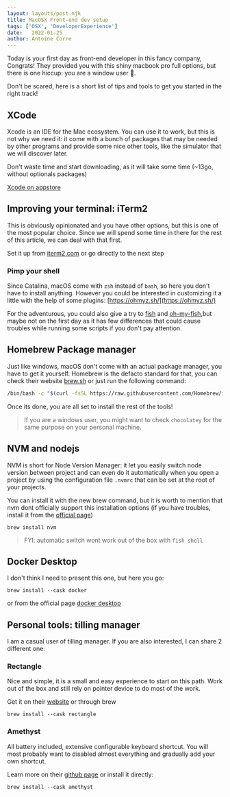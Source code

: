 ```yaml
---
layout: layouts/post.njk
title: MacOSX Front-end dev setup
tags: ['OSX', 'DeveloperExperience']
date:   2022-01-25
author: Antoine Corre
---
```

Today is your first day as front-end developer in this fancy company, Congrats!
They provided you with this shiny macbook pro full options, but there is one hiccup: you are a window user 👻.

Don't be scared, here is a short list of tips and tools to get you started in the right track!

## XCode

Xcode is an IDE for the Mac ecosystem. You can use it to work, but this is not why we need it: it come with a bunch of packages that may be needed 
by other programs and provide some nice other tools, like the simulator that we will discover later.

Don't waste time and start downloading, as it will take some time (~13go, without optionals packages)

[Xcode on appstore](https://apps.apple.com/us/app/xcode/id497799835?mt=12)


## Improving your terminal: iTerm2
This is obviously opinionated and you have other options, but this is one of the most popular choice. Since we will spend some time in there for the rest of this article, we can deal with that first.

Set it up from [iterm2.com](https://iterm2.com/index.html) or go directly to the next step 

### Pimp your shell
Since Catalina, macOS come with `zsh` instead of `bash`, so here you don't have to install anything. However you could be interested in customizing it a little with the help of some plugins: [https://ohmyz.sh/](https://ohmyz.sh/)

For the adventurous, you could also give a try to [fish](https://fishshell.com/) and [oh-my-fish](https://github.com/oh-my-fish/oh-my-fish),but maybe not on the first day as it has few differences that could cause troubles while running some scripts if you don't pay attention. 

## Homebrew Package manager
Just like windows, macOS don't come with an actual package manager, you have to get it yourself.
Homebrew is the defacto standard for that, you can check their website [brew.sh](https://brew.sh/) or just run the following command:

```bash
/bin/bash -c "$(curl -fsSL https://raw.githubusercontent.com/Homebrew/install/HEAD/install.sh)"
```

Once its done, you are all set to install the rest of the tools!

> If you are a windows user, you might want to check `chocolatey` for the same purpose on your personal machine.


## NVM and nodejs

NVM is short for Node Version Manager: it let you easily switch node version between project and can even do it automatically when you open a project by using the configuration file `.nvmrc` that can be set at the root of your projects.

You can install it with the new brew command, but it is worth to mention that nvm dont officially support this installation options (if you have troubles, install it from the [official page](https://github.com/nvm-sh/nvm))

```shell
brew install nvm
```

> FYI: automatic switch wont work out of the box with `fish shell`

## Docker Desktop

I don't think I need to present this one, but here you go:
```shell 
brew install --cask docker
```
or from the official page [docker desktop](https://www.docker.com/products/docker-desktop)

## Personal tools: tilling manager

I am a casual user of tilling manager. If you are also interested, I can share 2 different one:

### Rectangle
Nice and simple, it is a small and easy experience to start on this path. Work out of the box and still rely on pointer device to do most of the work.

Get it on their [website](https://rectangleapp.com/) or through brew 
 
 ```shell
 brew install --cask rectangle

 ```

### Amethyst

All battery included, extensive configurable keyboard shortcut. You will most probably want to disabled almost everything and gradually add your own shortcut.

Learn more on their [github page](https://github.com/ianyh/Amethyst) or install it directly:

```shell
brew install --cask amethyst
```



